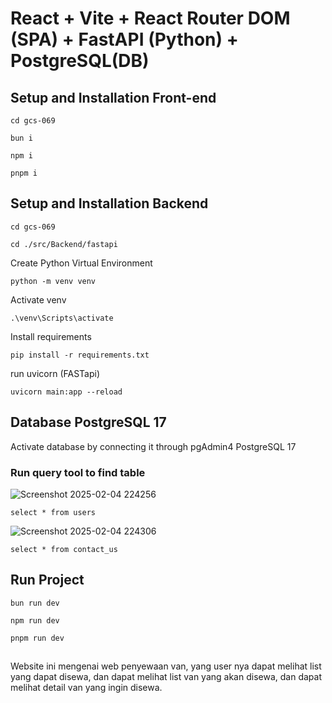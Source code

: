 # React + Vite + React Router DOM (SPA) + FastAPI (Python) + PostgreSQL(DB)

## Setup and Installation Front-end

```
cd gcs-069
```

```
bun i 
```

```
npm i 
```

```
pnpm i 
```

## Setup and Installation Backend

```
cd gcs-069
```

```
cd ./src/Backend/fastapi
```

Create Python Virtual Environment
```
python -m venv venv 
```

Activate venv
```
.\venv\Scripts\activate     
```

Install requirements
```
pip install -r requirements.txt 
```

run uvicorn (FASTapi)
```
uvicorn main:app --reload   
```

## Database PostgreSQL 17
Activate database by connecting it through pgAdmin4 PostgreSQL 17



### Run query tool to find table

![Screenshot 2025-02-04 224256](https://github.com/user-attachments/assets/09a469d0-ea1c-421d-8351-4f2f07cef144)
```
select * from users
```


![Screenshot 2025-02-04 224306](https://github.com/user-attachments/assets/9d32bc48-daa2-49ae-9603-17f10dcb368a)
```
select * from contact_us
```


## Run Project

```
bun run dev
```

```
npm run dev
```

```
pnpm run dev
```

##
Website ini mengenai web penyewaan van, yang user nya dapat melihat list yang dapat disewa,
dan dapat melihat list van yang akan disewa, dan dapat melihat detail van yang ingin disewa.

